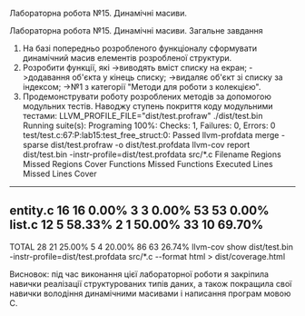
Лабораторна робота №15. Динамічні масиви.

Лабораторна робота №15. Динамічні масиви.
Загальне завдання
1) На базі попередньо розробленого функціоналу сформувати динамічний масив елементів розробленої структури.
2) Розробити функції, які 
->виводять вміст списку на екран;
->додавання об'єкта у кінець списку;
->видаляє об'єкт зі списку за індексом;
->№1 з категорії "Методи для роботи з колекцією".
3) Продемонструвати роботу розроблених методів за допомогою модульних тестів.
    Наводжу ступень покриття коду модульними тестами:
LLVM_PROFILE_FILE="dist/test.profraw" ./dist/test.bin
Running suite(s): Programing
100%: Checks: 1, Failures: 0, Errors: 0
test/test.c:67:P:lab15:test_free_struct:0: Passed
llvm-profdata merge -sparse dist/test.profraw -o dist/test.profdata
llvm-cov report dist/test.bin -instr-profile=dist/test.profdata src/*.c
Filename                      Regions    Missed Regions     Cover   Functions  Missed Functions  Executed       Lines      Missed Lines     Cover
-------------------------------------------------------------------------------------------------------------------------------------------------------------------------------------------
entity.c                           16                16     0.00%           3                 3     0.00%          53                53     0.00%
list.c                             12                 5    58.33%           2                 1    50.00%          33                10    69.70%
-------------------------------------------------------------------------------------------------------------------------------------------------------------------------------------------
TOTAL                              28                21    25.00%           5                 4    20.00%          86                63    26.74%
llvm-cov show dist/test.bin -instr-profile=dist/test.profdata src/*.c --format html > dist/coverage.html

Висновок: під час виконання цієї лабораторної роботи я закріпила навички реалізації структурованих типів даних, а також покращила свої навички володіння динамічними масивами і написання програм мовою С.
